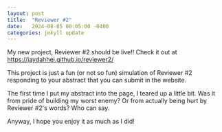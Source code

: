 ```yaml
---
layout: post
title:  "Reviewer #2"
date:   2024-08-05 00:05:00 -0400
categories: jekyll update
---
```


My new project, Reviewer #2 should be live!! Check it out at https://jaydahhei.github.io/reviewer2/

This project is just a fun (or not so fun) simulation of Reviewer #2 responding to your abstract that you can submit in the website. 

The first time I put my abstract into the page, I teared up a little bit. Was it from pride of building my worst enemy? Or from actually being hurt by Reviewer #2's words? Who can say.

Anyway, I hope you enjoy it as much as I did!